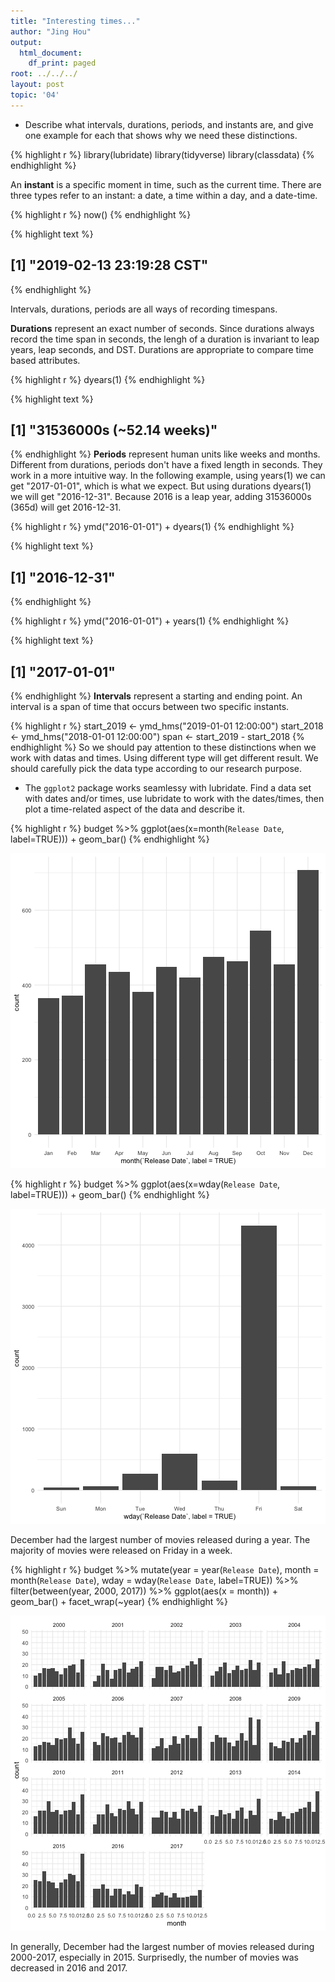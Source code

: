 ```yaml
---
title: "Interesting times..."
author: "Jing Hou"
output:
  html_document:
    df_print: paged
root: ../../../
layout: post
topic: '04'
---
```

- Describe what intervals, durations, periods, and instants are, and give one example for each that shows why we need these distinctions.


{% highlight r %}
library(lubridate)
library(tidyverse)
library(classdata)
{% endhighlight %}

An **instant** is a specific moment in time, such as the current time. There are three types refer to an instant: a date, a time within a day, and a date-time.

{% highlight r %}
now()
{% endhighlight %}



{% highlight text %}
## [1] "2019-02-13 23:19:28 CST"
{% endhighlight %}

Intervals, durations, periods are all ways of recording timespans.    

**Durations** represent an exact number of seconds. Since durations always record the time span in seconds, the lengh of a duration is invariant to leap years, leap seconds, and DST. Durations are appropriate to compare time based attributes.

{% highlight r %}
dyears(1)
{% endhighlight %}



{% highlight text %}
## [1] "31536000s (~52.14 weeks)"
{% endhighlight %}
**Periods** represent human units like weeks and months. Different from durations, periods don't have a fixed length in seconds. They work in a more intuitive way. In the following example, using years(1) we can get "2017-01-01", which is what we expect. But using durations dyears(1) we will get "2016-12-31". Because 2016 is a leap year, adding 31536000s (365d) will get 2016-12-31.

{% highlight r %}
ymd("2016-01-01") + dyears(1)
{% endhighlight %}



{% highlight text %}
## [1] "2016-12-31"
{% endhighlight %}



{% highlight r %}
ymd("2016-01-01") + years(1)
{% endhighlight %}



{% highlight text %}
## [1] "2017-01-01"
{% endhighlight %}
**Intervals** represent a starting and ending point. An interval is a span of time that occurs between two specific instants.

{% highlight r %}
start_2019 <- ymd_hms("2019-01-01 12:00:00")
start_2018 <- ymd_hms("2018-01-01 12:00:00")
span <- start_2019 - start_2018
{% endhighlight %}
So we should pay attention to these distinctions when we work with datas and times. Using different type will get different result. We should carefully pick the data type according to our research purpose.


- The `ggplot2` package works seamlessy with lubridate. Find a data set with dates and/or times, use lubridate to work with the dates/times, then plot a time-related aspect of the data and describe it.  


{% highlight r %}
budget %>% ggplot(aes(x=month(`Release Date`, label=TRUE))) + geom_bar()
{% endhighlight %}

![center](../figure/04/HouJing/unnamed-chunk-6-1.png)

{% highlight r %}
budget %>% ggplot(aes(x=wday(`Release Date`, label=TRUE))) + geom_bar()
{% endhighlight %}

![center](../figure/04/HouJing/unnamed-chunk-6-2.png)

December had the largest number of movies released during a year. The majority of movies were released on Friday in a week.


{% highlight r %}
budget %>% 
  mutate(year = year(`Release Date`),
         month = month(`Release Date`),
         wday = wday(`Release Date`, label=TRUE)) %>%
  filter(between(year, 2000, 2017)) %>%
  ggplot(aes(x = month)) + geom_bar() +
  facet_wrap(~year)
{% endhighlight %}

![center](../figure/04/HouJing/unnamed-chunk-7-1.png)

In generally, December had the largest number of movies released during 2000-2017, especially in 2015. Surprisedly, the number of movies was decreased in 2016 and 2017.

